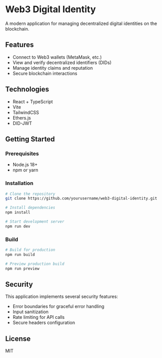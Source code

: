 # Web3 Digital Identity

A modern application for managing decentralized digital identities on the blockchain.

## Features

- Connect to Web3 wallets (MetaMask, etc.)
- View and verify decentralized identifiers (DIDs)
- Manage identity claims and reputation
- Secure blockchain interactions

## Technologies

- React + TypeScript
- Vite
- TailwindCSS
- Ethers.js
- DID-JWT

## Getting Started

### Prerequisites

- Node.js 18+
- npm or yarn

### Installation

```bash
# Clone the repository
git clone https://github.com/yourusername/web3-digital-identity.git

# Install dependencies
npm install

# Start development server
npm run dev
```

### Build

```bash
# Build for production
npm run build

# Preview production build
npm run preview
```

## Security

This application implements several security features:
- Error boundaries for graceful error handling
- Input sanitization
- Rate limiting for API calls
- Secure headers configuration

## License

MIT 